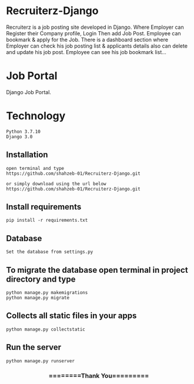 # Recruiterz-Django
 Recruiterz is a job posting site developed in Django. Where Employer can Register their Company profile, Login Then add Job Post. Employee can bookmark & apply for the Job. There is a dashboard section where Employer can check his job posting list & applicants details also can delete and update his job post. Employee can see his job bookmark list…

# Job Portal
Django Job Portal.  

# Technology  

```
Python 3.7.10
Django 3.0
```

## Installation

```
open terminal and type
https://github.com/shahzeb-01/Recruiterz-Django.git

or simply download using the url below
https://github.com/shahzeb-01/Recruiterz-Django.git
```

## Install requirements 

```
pip install -r requirements.txt
```
## Database

```
Set the database from settings.py
```

## To migrate the database open terminal in project directory and type
```
python manage.py makemigrations
python manage.py migrate
```

## Collects all static files in your apps

```
python manage.py collectstatic
```

## Run the server
```
python manage.py runserver
```



<div align="center">
    <h3>========Thank You=========</h3>
</div>
